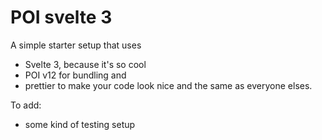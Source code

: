 # POI svelte 3

A simple starter setup that uses 
- Svelte 3, because it's so cool
- POI v12 for bundling and
- prettier to make your code look nice and the same as everyone elses.

To add:
- some kind of testing setup

